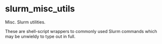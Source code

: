 # slurm_misc_utils
Misc. Slurm utilities.

These are shell-script wrappers to commonly used Slurm commands which
may be unwieldy to type out in full.
